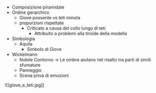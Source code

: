 - Composizione piramidale
- Ordine gerarchico
	- Giove possente vs teti minuta
	- proporzioni rispettate
		- Criticato a causa del collo lungo di teti
			- Attribuito a problemi alla tiroide della modella
- Simbologia
	- Aquila
		- Simbolo di Giove
- Wickelmann
	- Nobile Contorno ->  Le ombre aiutano nel risalto tra parti di simili sfumature
	- Panneggio
	- Scena priva di emozioni

![[giove_e_teti.jpg]]